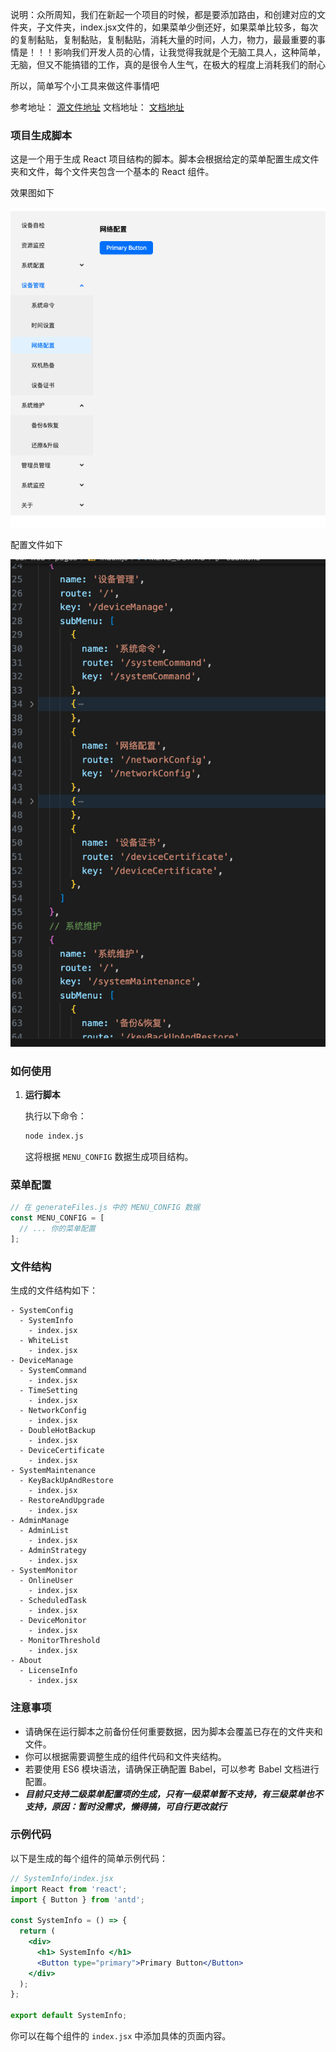 说明：众所周知，我们在新起一个项目的时候，都是要添加路由，和创建对应的文件夹，子文件夹，index.jsx文件的，如果菜单少倒还好，如果菜单比较多，每次的复制黏贴，复制黏贴，复制黏贴，消耗大量的时间，人力，物力，最最重要的事情是！！！影响我们开发人员的心情，让我觉得我就是个无脑工具人，这种简单，无脑，但又不能搞错的工作，真的是很令人生气，在极大的程度上消耗我们的耐心

所以，简单写个小工具来做这件事情吧

参考地址： [源文件地址](https://yubowen2003.top/MyBlog)
文档地址： [文档地址](https://yubowen2003.top/MyBlog)

### 项目生成脚本


这是一个用于生成 React 项目结构的脚本。脚本会根据给定的菜单配置生成文件夹和文件，每个文件夹包含一个基本的 React 组件。

效果图如下

![image](./001.png)

配置文件如下

![image](./002.png)

### 如何使用

1. **运行脚本**

   执行以下命令：

   ```bash
   node index.js
   ```

   这将根据 `MENU_CONFIG` 数据生成项目结构。

### 菜单配置

```javascript
// 在 generateFiles.js 中的 MENU_CONFIG 数据
const MENU_CONFIG = [
  // ... 你的菜单配置
];
```

### 文件结构

生成的文件结构如下：

```
- SystemConfig
  - SystemInfo
    - index.jsx
  - WhiteList
    - index.jsx
- DeviceManage
  - SystemCommand
    - index.jsx
  - TimeSetting
    - index.jsx
  - NetworkConfig
    - index.jsx
  - DoubleHotBackup
    - index.jsx
  - DeviceCertificate
    - index.jsx
- SystemMaintenance
  - KeyBackUpAndRestore
    - index.jsx
  - RestoreAndUpgrade
    - index.jsx
- AdminManage
  - AdminList
    - index.jsx
  - AdminStrategy
    - index.jsx
- SystemMonitor
  - OnlineUser
    - index.jsx
  - ScheduledTask
    - index.jsx
  - DeviceMonitor
    - index.jsx
  - MonitorThreshold
    - index.jsx
- About
  - LicenseInfo
    - index.jsx
```

### 注意事项

- 请确保在运行脚本之前备份任何重要数据，因为脚本会覆盖已存在的文件夹和文件。
- 你可以根据需要调整生成的组件代码和文件夹结构。
- 若要使用 ES6 模块语法，请确保正确配置 Babel，可以参考 Babel 文档进行配置。
- ***目前只支持二级菜单配置项的生成，只有一级菜单暂不支持，有三级菜单也不支持，原因：暂时没需求，懒得搞，可自行更改就行***

### 示例代码

以下是生成的每个组件的简单示例代码：

```jsx
// SystemInfo/index.jsx
import React from 'react';
import { Button } from 'antd';

const SystemInfo = () => {
  return (
    <div>
      <h1> SystemInfo </h1>
      <Button type="primary">Primary Button</Button>
    </div>
  );
};

export default SystemInfo;
```

你可以在每个组件的 `index.jsx` 中添加具体的页面内容。